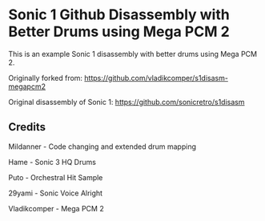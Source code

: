 
# Sonic 1 Github Disassembly with Better Drums using Mega PCM 2

This is an example Sonic 1 disassembly with better drums using Mega PCM 2.

Originally forked from: https://github.com/vladikcomper/s1disasm-megapcm2

Original disassembly of Sonic 1: https://github.com/sonicretro/s1disasm

## Credits
Mildanner - Code changing and extended drum mapping

Hame - Sonic 3 HQ Drums

Puto - Orchestral Hit Sample

29yami - Sonic Voice Alright

Vladikcomper - Mega PCM 2
